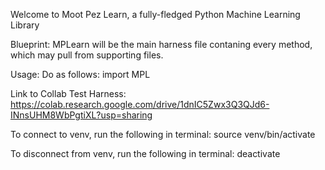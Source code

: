 Welcome to Moot Pez Learn, a fully-fledged Python Machine Learning Library

Blueprint:
MPLearn will be the main harness file contaning every method, which may pull from supporting files.

Usage:
Do as follows:
import MPL

Link to Collab Test Harness:
https://colab.research.google.com/drive/1dnIC5Zwx3Q3QJd6-INnsUHM8WbPgtiXL?usp=sharing

To connect to venv, run the following in terminal:
source venv/bin/activate

To disconnect from venv, run the following in terminal:
deactivate